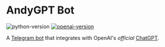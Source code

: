 # AndyGPT Bot
![python-version](https://img.shields.io/badge/python-3.10-blue.svg)
[![openai-version](https://img.shields.io/badge/openai-0.27.8-orange.svg)](https://openai.com/)

A [Telegram bot](https://core.telegram.org/bots/api) that integrates with OpenAI's _official_ [ChatGPT](https://openai.com/blog/chatgpt/).
